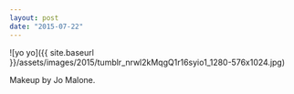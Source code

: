 ```yaml
---
layout: post
date: "2015-07-22"
---
```


![yo yo]({{ site.baseurl }}/assets/images/2015/tumblr_nrwl2kMqgQ1r16syio1_1280-576x1024.jpg)

Makeup by Jo Malone.
